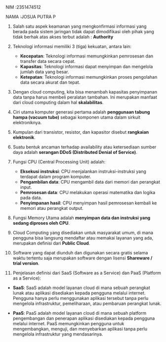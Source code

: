 NIM :2351474512

NAMA :JOSUA PUTRA P

1. Salah satu aspek keamanan yang mengkonfirmasi informasi yang berada pada sistem jaringan tidak dapat dimodifikasi oleh pihak yang tidak berhak atas akses terbut adalah : **Authority**

2. Teknologi informasi memiliki 3 (tiga) kekuatan, antara lain:

   - **Kecepatan**: Teknologi informasi memungkinkan pemrosesan dan transfer data secara cepat.
   - **Kapasitas**: Teknologi informasi dapat menyimpan dan mengelola jumlah data yang besar.
   - **Ketepatan**: Teknologi informasi memungkinkan proses pengolahan data secara akurat dan tepat.

3. Dengan cloud computing, kita bisa menambah kapasitas penyimpanan data tanpa harus membeli peralatan tambahan. Ini merupakan manfaat dari cloud computing dalam hal **skalabilitas**.

4. Ciri utama komputer generasi pertama adalah **penggunaan tabung hampa (vacuum tube)** sebagai komponen utama dalam sirkuit elektroniknya.

5. Kumpulan dari transistor, resistor, dan kapasitor disebut **rangkaian elektronik**.

6. Suatu bentuk ancaman terhadap availability atau ketersediaan sumber daya adalah **serangan DDoS (Distributed Denial of Service)**.

7. Fungsi CPU (Central Processing Unit) adalah:

   - **Eksekusi instruksi**: CPU menjalankan instruksi-instruksi yang terdapat dalam program komputer.
   - **Pengambilan data**: CPU mengambil data dari memori dan perangkat input.
   - **Pemrosesan data**: CPU melakukan operasi matematika dan logika pada data.
   - **Penyimpanan hasil**: CPU menyimpan hasil pemrosesan kembali ke memori atau perangkat output.

8. Fungsi Memory Utama adalah **menyimpan data dan instruksi yang sedang diproses oleh CPU**.

9. Cloud Computing yang disediakan untuk masyarakat umum, di mana pengguna bisa langsung mendaftar atau memakai layanan yang ada, merupakan definisi dari **Public Cloud**.

10. Software yang dapat diunduh dan digunakan secara gratis selama waktu tertentu saja merupakan software dengan lisensi **Shareware / trial version**.

11. Penjelasan definisi dari SaaS (Software as a Service) dan PaaS (Platform as a Service):

   - **SaaS**: SaaS adalah model layanan cloud di mana sebuah perangkat lunak atau aplikasi disediakan kepada pengguna melalui internet. Pengguna hanya perlu menggunakan aplikasi tersebut tanpa perlu mengelola infrastruktur, pemeliharaan, atau pembaruan perangkat lunak.
   
   - **PaaS**: PaaS adalah model layanan cloud di mana sebuah platform pengembangan dan penerapan aplikasi disediakan kepada pengguna melalui internet. PaaS memungkinkan pengguna untuk mengembangkan, menguji, dan menyebarkan aplikasi tanpa perlu mengelola infrastruktur yang mendasarinya.
